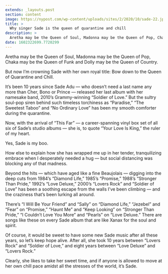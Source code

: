 ```yaml
--- 
extends: _layouts.post 
section: content 
image: https://nypost.com/wp-content/uploads/sites/2/2020/10/sade-22.jpg?quality=90&strip=all&w=1200 
title: > 
  Why singer Sade is the queen of quarantine and chill 
description: > 
  Aretha may be the Queen of Soul, Madonna may be the Queen of Pop, Chaka may be the Queen of Funk and Dolly may be the Queen of Country.But now I’m crowning Sade with her own royal title: Bow down to the Queen of Quarantine and Chill.Yes, Sade is my boo.Of course, it would be sweet to have some new Sade music after all these years, so let’s keep hope alive.After all, she took 10 years between “Lovers Rock” and “Soldier of Love,” and eight years between “Love Deluxe” and “Lovers Rock.”Clearly, she likes to take her sweet time, and if anyone is allowed to move at her own chill pace amidst all the stresses of the world, it’s Sade. 
date: 1602322699.7720299 
--- 
```

Aretha may be the Queen of Soul, Madonna may be the Queen of Pop, Chaka may be the Queen of Funk and Dolly may be the Queen of Country.

But now I’m crowning Sade with her own royal title: Bow down to the Queen of Quarantine and Chill.

It’s been 10 years since Sade Adu — who doesn’t need a last name any more than Cher, Bono or Prince — released her last album with her namesake band, 2010’s Grammy-winning “Soldier of Love.” But the sultry soul-pop siren behind such timeless torchiness as “Paradise,” “The Sweetest Taboo” and “No Ordinary Love” has been my smooth comforter during the quarantine.

Now, with the arrival of “This Far” — a career-spanning vinyl box set of all six of Sade’s studio albums — she is, to quote “Your Love Is King,” the ruler of my heart.

Yes, Sade is my boo.

How else to explain how she has wrapped me up in her tender, tranquilizing embrace when I desperately needed a hug — but social distancing was blocking any of that madness.

Beyond the hits — which have aged like a fine Beaujolais — digging into the deep cuts from 1984’s “Diamond Life,” 1985’s “Promise,” 1988’s “Stronger Than Pride,” 1992’s “Love Deluxe,” 2000’s “Lovers Rock” and “Soldier of Love” has been a soothing escape from the walls I’ve been climbing — and the craziness that’s been lurking all around.

There’s “I Will Be Your Friend” and “Sally” on “Diamond Life,” “Jezebel” and “Fear” on “Promise,” “Haunt Me” and “Keep Looking” on “Stronger Than Pride,” “I Couldn’t Love You More” and “Pearls” on “Love Deluxe.” There are songs like these on every Sade album that are like Xanax for the soul and spirit.

Of course, it would be sweet to have some new Sade music after all these years, so let’s keep hope alive. After all, she took 10 years between “Lovers Rock” and “Soldier of Love,” and eight years between “Love Deluxe” and “Lovers Rock.”

Clearly, she likes to take her sweet time, and if anyone is allowed to move at her own chill pace amidst all the stresses of the world, it’s Sade.